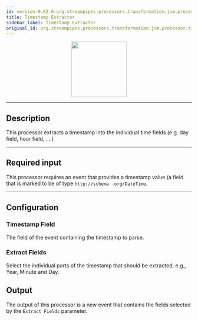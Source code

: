 ```yaml
---
id: version-0.62.0-org.streampipes.processors.transformation.jvm.processor.timestampextractor
title: Timestamp Extractor
sidebar_label: Timestamp Extractor
original_id: org.streampipes.processors.transformation.jvm.processor.timestampextractor
---
```




<p align="center"> 
    <img src="/docs/img/pipeline-elements/org.streampipes.processors.transformation.jvm.processor.timestampextractor/icon.png" width="150px;" class="pe-image-documentation"/>
</p>

***

## Description

This processor extracts a timestamp into the individual time fields (e.g. day field, hour field, ....)

***

## Required input

This processor requires an event that provides a timestamp value (a field that is marked to be of type ``http://schema
.org/DateTime``.

***

## Configuration

### Timestamp Field

The field of the event containing the timestamp to parse.

### Extract Fields

Select the individual parts of the timestamp that should be extracted, e.g., Year, Minute and Day.

## Output

The output of this processor is a new event that contains the fields selected by the ``Extract Fields`` parameter.
